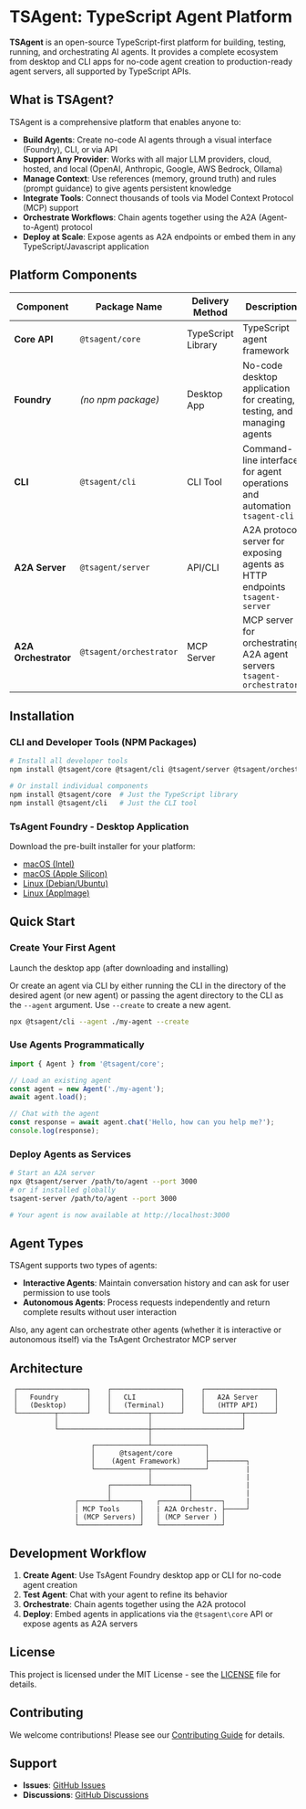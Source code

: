 # TSAgent: TypeScript Agent Platform

**TSAgent** is an open-source TypeScript-first platform for building, testing, running, and orchestrating AI agents. It provides a complete ecosystem from desktop and CLI apps for no-code agent creation to production-ready agent servers, all supported by TypeScript APIs.

## What is TSAgent?

TSAgent is a comprehensive platform that enables anyone to:

- **Build Agents**: Create no-code AI agents through a visual interface (Foundry), CLI, or via API
- **Support Any Provider**: Works with all major LLM providers, cloud, hosted, and local (OpenAI, Anthropic, Google, AWS Bedrock, Ollama)
- **Manage Context**: Use references (memory, ground truth) and rules (prompt guidance) to give agents persistent knowledge
- **Integrate Tools**: Connect thousands of tools via Model Context Protocol (MCP) support
- **Orchestrate Workflows**: Chain agents together using the A2A (Agent-to-Agent) protocol
- **Deploy at Scale**: Expose agents as A2A endpoints or embed them in any TypeScript/Javascript application

## Platform Components

| Component | Package Name | Delivery Method | Description |
|-----------|-------------|-----------------|-------------|
| **Core API** | `@tsagent/core` | TypeScript Library | TypeScript agent framework |
| **Foundry** | *(no npm package)* | Desktop App | No-code desktop application for creating, testing, and managing agents |
| **CLI** | `@tsagent/cli` | CLI Tool | Command-line interface for agent operations and automation <br>`tsagent-cli` |
| **A2A Server** | `@tsagent/server` | API/CLI | A2A protocol server for exposing agents as HTTP endpoints <br>`tsagent-server` |
| **A2A Orchestrator** | `@tsagent/orchestrator` | MCP Server | MCP server for orchestrating A2A agent servers <br>`tsagent-orchestrator` |

## Installation

### CLI and Developer Tools (NPM Packages)

```bash
# Install all developer tools
npm install @tsagent/core @tsagent/cli @tsagent/server @tsagent/orchestrator

# Or install individual components
npm install @tsagent/core  # Just the TypeScript library
npm install @tsagent/cli   # Just the CLI tool
```

### TsAgent Foundry - Desktop Application

Download the pre-built installer for your platform:

- [macOS (Intel)](https://storage.googleapis.com/tsagent/TsAgent%20Foundry-latest.dmg)
- [macOS (Apple Silicon)](https://storage.googleapis.com/tsagent/TsAgent%20Foundry-latest-arm64.dmg)
- [Linux (Debian/Ubuntu)](https://storage.googleapis.com/tsagent/tsagent-foundry_latest_amd64.deb)
- [Linux (AppImage)](https://storage.googleapis.com/tsagent/TsAgent%20Foundry-latest.AppImage)

## Quick Start

### Create Your First Agent

Launch the desktop app (after downloading and installing)

Or create an agent via CLI by either running the CLI in the directory of the desired agent (or new agent)
or passing the agent directory to the CLI as the `--agent` argument.  Use `--create` to create a new agent.

```bash
npx @tsagent/cli --agent ./my-agent --create
```

### Use Agents Programmatically

```typescript
import { Agent } from '@tsagent/core';

// Load an existing agent
const agent = new Agent('./my-agent');
await agent.load();

// Chat with the agent
const response = await agent.chat('Hello, how can you help me?');
console.log(response);
```

### Deploy Agents as Services

```bash
# Start an A2A server
npx @tsagent/server /path/to/agent --port 3000
# or if installed globally
tsagent-server /path/to/agent --port 3000

# Your agent is now available at http://localhost:3000
```

## Agent Types

TSAgent supports two types of agents:

- **Interactive Agents**: Maintain conversation history and can ask for user permission to use tools
- **Autonomous Agents**: Process requests independently and return complete results without user interaction

Also, any agent can orchestrate other agents (whether it is interactive or autonomous itself) via the TsAgent Orchestrator MCP server

## Architecture

```
 ┌─────────────────┐    ┌─────────────────┐    ┌─────────────────┐
 │   Foundry       │    │   CLI           │    │   A2A Server    │
 │   (Desktop)     │    │   (Terminal)    │    │   (HTTP API)    │
 └─────────┬───────┘    └─────────┬───────┘    └─────────┬───────┘
           │                      │                      │
           └──────────────────────┼──────────────────────┘
                                  │
                    ┌─────────────┴─────────────┐
                    │      @tsagent/core        │
                    │    (Agent Framework)      ├─────────┐
                    └─────────────┬─────────────┘         |
                                  │                       |
                        ┌─────────┴─────────┐             |
                        │                   │             |
                ┌───────┴───────┐   ┌───────┴───────┐     |
                │ MCP Tools     │   | A2A Orchestr. ├─────┘
                | (MCP Servers) │   │ (MCP Server ) │
                └───────────────┘   └───────────────┘
```

## Development Workflow

1. **Create Agent**: Use TsAgent Foundry desktop app or CLI for no-code agent creation
2. **Test Agent**: Chat with your agent to refine its behavior
3. **Orchestrate**: Chain agents together using the A2A protocol
4. **Deploy**: Embed agents in applications via the `@tsagent\core` API or expose agents as A2A servers

## License

This project is licensed under the MIT License - see the [LICENSE](LICENSE.md) file for details.

## Contributing

We welcome contributions! Please see our [Contributing Guide](CONTRIBUTING.md) for details.

## Support

- **Issues**: [GitHub Issues](https://github.com/TeamSparkAI/tsagent/issues)
- **Discussions**: [GitHub Discussions](https://github.com/TeamSparkAI/tsagent/discussions)

